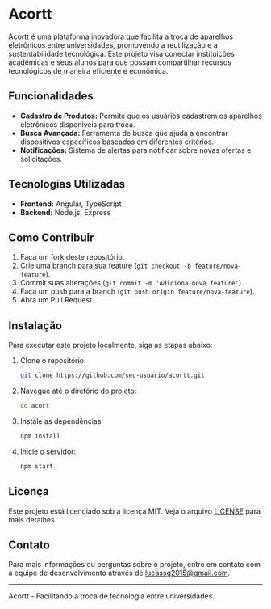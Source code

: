 # Acortt
Acortt é uma plataforma inovadora que facilita a troca de aparelhos eletrônicos entre universidades, promovendo a reutilização e a sustentabilidade tecnológica. Este projeto visa conectar instituições acadêmicas e seus alunos para que possam compartilhar recursos tecnológicos de maneira eficiente e econômica.

## Funcionalidades

- **Cadastro de Produtos:** Permite que os usuários cadastrem os aparelhos eletrônicos disponíveis para troca.
- **Busca Avançada:** Ferramenta de busca que ajuda a encontrar dispositivos específicos baseados em diferentes critérios.
- **Notificações:** Sistema de alertas para notificar sobre novas ofertas e solicitações.

## Tecnologias Utilizadas

- **Frontend:** Angular, TypeScript
- **Backend:** Node.js, Express

## Como Contribuir

1. Faça um fork deste repositório.
2. Crie uma branch para sua feature (`git checkout -b feature/nova-feature`).
3. Commit suas alterações (`git commit -m 'Adiciona nova feature'`).
4. Faça um push para a branch (`git push origin feature/nova-feature`).
5. Abra um Pull Request.

## Instalação

Para executar este projeto localmente, siga as etapas abaixo:

1. Clone o repositório:
    ```sh
    git clone https://github.com/seu-usuario/acortt.git
    ```
2. Navegue até o diretório do projeto:
    ```sh
    cd acort
    ```
3. Instale as dependências:
    ```sh
    npm install
    ```
4. Inicie o servidor:
    ```sh
    npm start
    ```

## Licença

Este projeto está licenciado sob a licença MIT. Veja o arquivo [LICENSE](LICENSE) para mais detalhes.

## Contato

Para mais informações ou perguntas sobre o projeto, entre em contato com a equipe de desenvolvimento através de lucassg2015@gmail.com.

---

Acortt - Facilitando a troca de tecnologia entre universidades.
